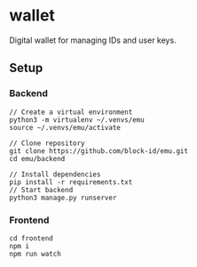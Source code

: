 # wallet
Digital wallet for managing IDs and user keys.

## Setup
### Backend
```
// Create a virtual environment
python3 -m virtualenv ~/.venvs/emu
source ~/.venvs/emu/activate

// Clone repository
git clone https://github.com/block-id/emu.git
cd emu/backend

// Install dependencies
pip install -r requirements.txt
// Start backend
python3 manage.py runserver
```

### Frontend
```
cd frontend
npm i
npm run watch
```
